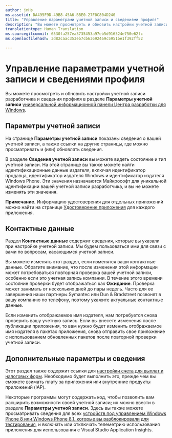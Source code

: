 ```yaml
---
author: jnHs
ms.assetid: DA495F9D-49B8-45A6-BBE0-27F0C804D240
title: "Управление параметрами учетной записи и сведениями профиля"
description: "Вы можете просмотреть и обновить настройки учетной записи разработчика и сведения профиля в разделе Параметры учетной записи универсальной информационной панели Центра разработки для Windows."
translationtype: Human Translation
ms.sourcegitcommit: 6530fa257ea3735453a97eb5d916524e750e62fc
ms.openlocfilehash: 3d82caac353eb7cb63692469c5951be1f392ff52

---
```

# Управление параметрами учетной записи и сведениями профиля

Вы можете просмотреть и обновить настройки учетной записи разработчика и сведения профиля в разделе **Параметры учетной записи** [универсальной информационной панели Центра разработки для Windows](https://msdn.microsoft.com/library/windows/apps/Mt169843).

## Параметры учетной записи

На странице **Параметры учетной записи** показаны сведения о вашей учетной записи, а также ссылки на другие страницы, где можно просматривать и (или) обновлять сведения.

В разделе **Сведения учетной записи** вы можете видеть состояние и тип учетной записи. На этой странице вы также можете найти идентификационные данные издателя, включая идентификатор продавца, идентификатор издателя Windows и идентификатор издателя Windows Phone. Эти значения назначаются Майкрософт для уникальной идентификации вашей учетной записи разработчика, и вы не можете изменять эти значения.

**Примечание.** Информацию удостоверения для отдельных приложений можно найти на странице [Удостоверение приложения](https://msdn.microsoft.com/library/windows/apps/Mt148561) для каждого приложения.

## Контактные данные

Раздел **Контактные данные** содержит сведения, которые вы указали при настройке учетной записи. Мы будем пользоваться ими для связи с вами по вопросам, касающимся учетной записи.

Вы можете изменять этот раздел, если изменятся ваши контактные данные. Обратите внимание, что после изменения этой информации может потребоваться повторная проверка вашей учетной записи, особенно если это учетная запись компании. В течение этого времени состояние проверки будет отображаться как **Ожидание**. Проверка может занимать от нескольких дней до пары недель. Часто для ее завершения наши партнеры Symantec или Dun & Bradstreet позвонят в вашу компанию по телефону, поэтому укажите актуальные контактные данные.

Если изменить отображаемое имя издателя, нам потребуется снова проверить вашу учетную запись. Если вы внесете изменения после публикации приложения, то вам нужно будет изменить отображаемое имя издателя в пакетах приложения, снова отправить свое приложение с использованием обновленных пакетов после повторной проверки учетной записи.

## Дополнительные параметры и сведения

Этот раздел также содержит ссылки для [настройки счета для выплат и налоговых форм](https://msdn.microsoft.com/library/windows/apps/Bg124529). Необходимо будет выполнить это, прежде чем вы сможете взимать плату за приложения или внутренние продукты приложений (IAP).

Некоторые программы могут содержать код, чтобы позволить вам расширить возможности своей учетной записи; их можно ввести в разделе **Параметры учетной записи**. Здесь вы также можете просматривать сведения для всех [устройств под управлением Windows Phone 8 или Windows Phone 8.1, которые вы разблокировали для тестирования](http://go.microsoft.com/fwlink/p/?LinkId=533897), и включать или отключать телеметрию использования приложения для использования с Visual Studio Application Insights.




<!--HONumber=Jun16_HO4-->


